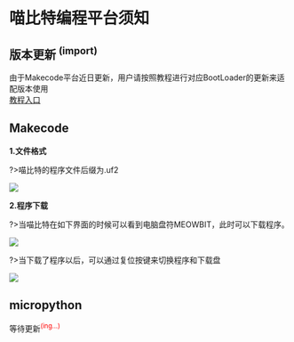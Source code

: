 # 喵比特编程平台须知   

## 版本更新  <sup>(import)<sup>

由于Makecode平台近日更新，用户请按照教程进行对应BootLoader的更新来适配版本使用  
[教程入口](upgradeV2/V2-upgrade)

## Makecode  

**1.文件格式**   

?>喵比特的程序文件后缀为.uf2  

![](https://s2.ax1x.com/2019/02/18/k6TJeA.png)

**2.程序下载**  

?>当喵比特在如下界面的时候可以看到电脑盘符MEOWBIT，此时可以下载程序。   

![](https://s2.ax1x.com/2019/02/18/k6Ted1.jpg)  

?>当下载了程序以后，可以通过复位按键来切换程序和下载盘    
  
![](https://s2.ax1x.com/2019/02/18/k6TEL9.gif)


## micropython

等待更新<sup style="color:red">(ing...)<sup>

<!-- <script>
newalert("本节课你将初步了解Makecode平台和Mu编程软件的使用");
        function newalert(text) {
            //透明遮罩层
            var mask = document.createElement("div");
            mask.style.position = " fixed";
            mask.style.zIndex = 1000000;
            mask.style.top = 0;
            mask.style.bottom = 0;
            mask.style.left = 0;
            mask.style.right = 0;
             //实现alert
            var div = document.createElement("div");
            div.style.backgroundColor = " #22b9ff";
            div.style.color = " #fff";
            div.style.position = " fixed";
            div.style.zIndex = 9999999;
            div.style.height = " 60px";
            div.style.top = " 10%";
            div.style.left = "50%";
            div.style.lineHeight = " 60px";
            div.style.borderRadius = " 4px";
            div.style.fontSize = " 20px";
            div.style.textAlign = "center";
            div.style.padding = "0 10px";
            div.className = "alertcss";
            div.id = "alert";
            div.innerHTML = text;
            document.getElementsByTagName("body")[0].appendChild(div);
            document.getElementsByTagName("body")[0].appendChild(mask);
            var selfObj = document.getElementById("alert");
            //动态调整位置
            var alertWidth = window.getComputedStyle(selfObj, null).width;
            div.style.marginLeft = -parseInt(alertWidth) / 2 + "px";
            setTimeout(function() {
            document.getElementsByTagName("body")[0].removeChild(div);
            document.getElementsByTagName("body")[0].removeChild(mask);
            }, 3000);
            }   -->



